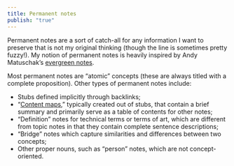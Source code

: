 ```yaml
---
title: Permanent notes
publish: "true"
---
```

Permanent notes are a sort of catch-all for any information I want to preserve that is not my original thinking (though the line is sometimes pretty fuzzy!). My notion of permanent notes is heavily inspired by Andy Matuschak’s [evergreen notes](https://notes.andymatuschak.org/Evergreen_notes). 

Most permanent notes are “atomic” concepts (these are always titled with a complete proposition). Other types of permanent notes include:
- Stubs defined implicitly through backlinks;
- “[Content maps](https://bnnyng.github.io/garden/tags/moc),” typically created out of stubs, that contain a brief summary and primarily serve as a table of contents for other notes;
- “Definition” notes for technical terms or terms of art, which are different from topic notes in that they contain complete sentence descriptions;
- “Bridge” notes which capture similarities and differences between two concepts;
- Other proper nouns, such as “person” notes, which are not concept-oriented.
